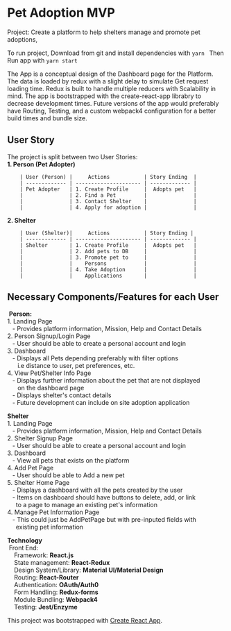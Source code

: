 
# Pet Adoption MVP

Project: Create a platform to help shelters manage and promote pet adoptions,

To run project, Download from git and install dependencies with  ```yarn ```
Then Run app with ```yarn start```
            
The App is a conceptual design of the Dashboard page for the
Platform. The data is loaded by redux with a slight delay to 
simulate Get request loading time. Redux is built to handle 
multiple reducers with Scalability in mind. The app is bootstrapped
with the create-react-app librabry to decrease development times.
Future versions of the app would preferably have Routing, 
Testing, and a custom webpack4 configuration for a better build
times and bundle size.

## User Story
  The project is split between two User Stories: <br />
   **1. Person (Pet Adopter)**
    
        | User (Person) |     Actions           | Story Ending  |
        | ------------- | --------------------- | ------------- |
        | Pet Adopter   | 1. Create Profile     |  Adopts pet   |
        |               | 2. Find a Pet         |               |
        |               | 3. Contact Shelter    |               |
        |               | 4. Apply for adoption |               |
        
   **2. Shelter**
    
        | User (Shelter)|     Actions           | Story Ending |
        | ------------- | --------------------- | ------------- |
        | Shelter       | 1. Create Profile     |  Adopts pet   |
        |               | 2. Add pets to DB     |               |
        |               | 3. Promote pet to     |               |
        |               |    Persons            |               |
        |               | 4. Take Adoption      |               |
        |               |    Applications       |               |
        
## Necessary Components/Features for each User<br />
  &nbsp;**Person:**<br />
         1. Landing Page<br />
          &nbsp; &nbsp;- Provides platform information, Mission, Help and Contact Details<br />
         2. Person Signup/Login Page<br />
          &nbsp; &nbsp;- User should be able to create a personal account and login<br />
         3. Dashboard<br />
          &nbsp; &nbsp;- Displays all Pets depending preferably with filter options <br />
          &nbsp; &nbsp; &nbsp; i.e distance to user, pet preferences, etc. <br />
         4. View Pet/Shelter Info Page<br />
          &nbsp; &nbsp;- Displays further information about the pet that are not displayed<br />
          &nbsp; &nbsp; &nbsp; on the dashboard page<br />
          &nbsp; &nbsp;- Displays shelter's contact details<br />
          &nbsp; &nbsp;- Future development can include on site adoption application<br />
      
   **Shelter**<br />
         1. Landing Page<br />
           &nbsp; &nbsp;- Provides platform information, Mission, Help and Contact Details<br />
         2. Shelter Signup Page<br />
           &nbsp; &nbsp;- User should be able to create a personal account and login<br />
         3. Dashboard<br />
           &nbsp; &nbsp;- View all pets that exists on the platform<br />
          4. Add Pet Page <br />
           &nbsp; &nbsp;- User should be able to Add a new pet<br />
         5. Shelter Home Page<br />
           &nbsp; &nbsp;- Displays a dashboard with all the pets created by the user<br />
           &nbsp; &nbsp;- Items on dashboard should have buttons to delete, add, or link<br />
           &nbsp; &nbsp;&nbsp;  to a page to manage an existing pet's information<br />
         4. Manage Pet Information Page<br />
           &nbsp; &nbsp;- This could just be AddPetPage but with pre-inputed fields with <br />
           &nbsp; &nbsp;&nbsp;  existing pet information
            
**Technology**<br />
         &nbsp;Front End:<br />
                 &nbsp; &nbsp; Framework:                  **React.js**<br />
                 &nbsp; &nbsp; State management:           **React-Redux**<br />
                 &nbsp; &nbsp; Design System/Library:      **Material UI/Material Design**<br />
                 &nbsp; &nbsp; Routing:                    **React-Router**<br />
                 &nbsp; &nbsp; Authentication:             **OAuth/Auth0**<br />
                 &nbsp; &nbsp; Form Handling:              **Redux-forms**<br />
                 &nbsp; &nbsp; Module Bundling:            **Webpack4**<br />
                 &nbsp; &nbsp; Testing:                    **Jest/Enzyme**<br />

This project was bootstrapped with [Create React App](https://github.com/facebook/create-react-app).

